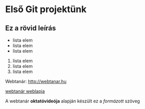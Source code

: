 # Első Git projektünk
## Ez a rövid leírás

- lista elem
- lista elem
- lista elem

1. lista elem
2. lista elem
3. lista elem

Webtanár: http://webtanar.hu

[webtanár weblapja](http://webtanar.hu)

A webtanár **oktatóvideója** alapján készült ez a *formázott* szöveg
